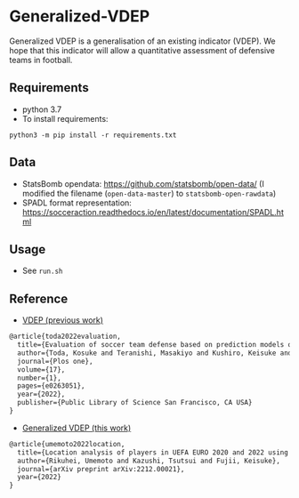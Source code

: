 # Generalized-VDEP
Generalized VDEP is a generalisation of an existing indicator (VDEP).
We hope that this indicator will allow a quantitative assessment of defensive teams in football.

## Requirements

* python 3.7
* To install requirements:

```shell
python3 -m pip install -r requirements.txt
```
## Data
* StatsBomb opendata: https://github.com/statsbomb/open-data/ (I modified the filename (``open-data-master``) to ``statsbomb-open-rawdata``)
* SPADL format representation: https://socceraction.readthedocs.io/en/latest/documentation/SPADL.html

## Usage

* See `run.sh` 

## Reference
* [VDEP (previous work)](https://journals.plos.org/plosone/article?id=10.1371/journal.pone.0263051)
```tex
@article{toda2022evaluation,
  title={Evaluation of soccer team defense based on prediction models of ball recovery and being attacked: A pilot study},
  author={Toda, Kosuke and Teranishi, Masakiyo and Kushiro, Keisuke and Fujii, Keisuke},
  journal={Plos one},
  volume={17},
  number={1},
  pages={e0263051},
  year={2022},
  publisher={Public Library of Science San Francisco, CA USA}
}
```

* [Generalized VDEP (this work)](https://arxiv.org/abs/2212.00021)
```tex
@article{umemoto2022location,
  title={Location analysis of players in UEFA EURO 2020 and 2022 using generalized valuation of defense by estimating probabilities},
  author={Rikuhei, Umemoto and Kazushi, Tsutsui and Fujii, Keisuke},
  journal={arXiv preprint arXiv:2212.00021},
  year={2022}
}
``` 
